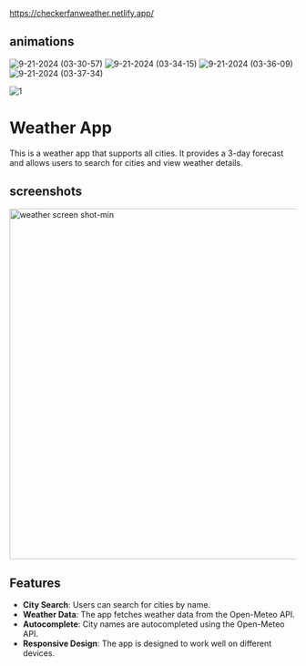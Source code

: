https://checkerfanweather.netlify.app/

## animations

![9-21-2024 (03-30-57)](https://github.com/user-attachments/assets/89871caf-1899-47fa-8d77-b2ac6aacbdfd)
![9-21-2024 (03-34-15)](https://github.com/user-attachments/assets/be342cb4-ac0a-4383-a5d4-6498b2c2cadb)
![9-21-2024 (03-36-09)](https://github.com/user-attachments/assets/16e3d046-bbe8-4600-b346-587b4144a77c)
![9-21-2024 (03-37-34)](https://github.com/user-attachments/assets/755048da-bdd7-42c3-826a-bf51e3f91805)



![1](https://github.com/user-attachments/assets/04a0b096-58b9-4e35-9f8b-dbc07d6e099e)


# Weather App

This is a weather app that supports all cities. It provides a 3-day forecast and allows users to search for cities and view weather details.


## screenshots

<img width="616" alt="weather screen shot-min" src="https://github.com/user-attachments/assets/5681da3c-f9ac-431a-bed4-235f8fe2c9e5">

## Features

- **City Search**: Users can search for cities by name.
- **Weather Data**: The app fetches weather data from the Open-Meteo API.
- **Autocomplete**: City names are autocompleted using the Open-Meteo API.
- **Responsive Design**: The app is designed to work well on different devices.
